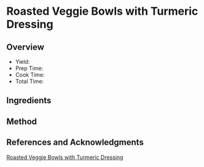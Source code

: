 # Roasted Veggie Bowls with Turmeric Dressing

## Overview

- Yield:
- Prep Time:
- Cook Time:
- Total Time:

## Ingredients


## Method



## References and Acknowledgments

[Roasted Veggie Bowls with Turmeric Dressing](https://ourbalancedbowl.com/roasted-veggie-bowls-with-turmeric-dressing/)
